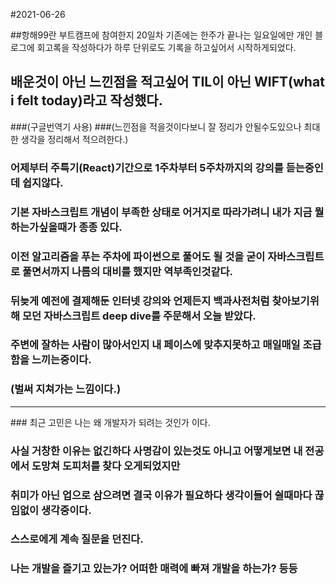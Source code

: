#2021-06-26

##항해99란 부트캠프에 참여한지 20일차 기존에는 한주가 끝나는 일요일에만 개인 블로그에 회고록을 작성하다가 하루 단위로도 기록을 하고싶어서 시작하게되었다.

## 배운것이 아닌 느낀점을 적고싶어 TIL이 아닌 WIFT(what i felt today)라고 작성했다.
###(구글번역기 사용)
###(느낀점을 적을것이다보니 잘 정리가 안될수도있으나 최대한 생각을 정리해서 적으려한다.)

### 어제부터 주특기(React)기간으로 1주차부터 5주차까지의 강의를 듣는중인데 쉽지않다.

### 기본 자바스크립트 개념이 부족한 상태로 어거지로 따라가려니 내가 지금 뭘하는가싶을때가 종종 있다.

### 이전 알고리즘을 푸는 주차에 파이썬으로 풀어도 될 것을 굳이 자바스크립트로 풀면서까지 나름의 대비를 했지만 역부족인것같다.

### 뒤늦게 예전에 결제해둔 인터넷 강의와 언제든지 백과사전처럼 찾아보기위해 모던 자바스크립트 deep dive를 주문해서 오늘 받았다.

### 주변에 잘하는 사람이 많아서인지 내 페이스에 맞추지못하고 매일매일 조급함을 느끼는중이다.
### (벌써 지쳐가는 느낌이다.)
<hr/>
### 최근 고민은 나는 왜 개발자가 되려는 것인가 이다.

### 사실 거창한 이유는 없긴하다 사명감이 있는것도 아니고 어떻게보면 내 전공에서 도망쳐 도피처를 찾다 오게되었지만

### 취미가 아닌 업으로 삼으려면 결국 이유가 필요하다 생각이들어 쉴때마다 끊임없이 생각중이다.

### 스스로에게 계속 질문을 던진다. 

### 나는 개발을 즐기고 있는가? 어떠한 매력에 빠져 개발을 하는가? 등등
